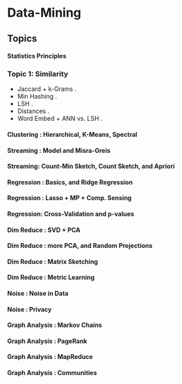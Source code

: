 # Data-Mining
## Topics  
#### Statistics Principles
### Topic 1: Similarity
* Jaccard + k-Grams .
* Min Hashing . 
* LSH . 
* Distances . 
* Word Embed + ANN vs. LSH . 
#### Clustering : Hierarchical, K-Means, Spectral
#### Streaming : Model and Misra-Greis
#### Streaming: Count-Min Sketch, Count Sketch, and Apriori
#### Regression : Basics, and Ridge Regression
#### Regression : Lasso + MP + Comp. Sensing
#### Regression: Cross-Validation and p-values
#### Dim Reduce : SVD + PCA 
#### Dim Reduce : more PCA, and Random Projections 
#### Dim Reduce : Matrix Sketching 
#### Dim Reduce : Metric Learning 
#### 	Noise : Noise in Data  
#### Noise : Privacy  
#### Graph Analysis : Markov Chains  
#### Graph Analysis : PageRank 
#### Graph Analysis : MapReduce  
#### Graph Analysis : Communities  

